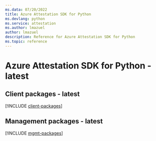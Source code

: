 ```yaml
---
ms.data: 07/20/2022
title: Azure Attestation SDK for Python
ms.devlang: python
ms.service: attestation
ms.author: lmazuel
author: lmazuel
description: Reference for Azure Attestation SDK for Python
ms.topic: reference
---
```

# Azure Attestation SDK for Python - latest

## Client packages - latest
[!INCLUDE [client-packages](attestation-client-index.md)]
## Management packages - latest
[!INCLUDE [mgmt-packages](attestation-mgmt-index.md)]
